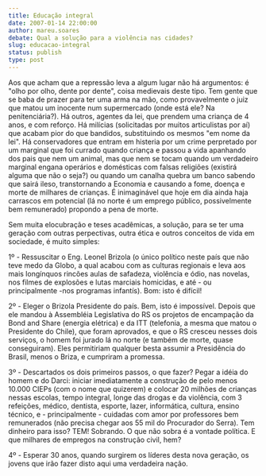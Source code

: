```yaml
---
title: Educação integral
date: 2007-01-14 22:00:00
author: mareu.soares
debate: Qual a solução para a violência nas cidades?
slug: educacao-integral
status: publish 
type: post
---
```


Aos que acham que a repressão leva a algum lugar não há argumentos: é "olho por olho, dente por dente", coisa medievais deste tipo. Tem gente que se baba de prazer para ter uma arma na mão, como provavelmente o juiz que matou um inocente num supermercado (onde está ele? Na penitenciária?). Há outros, agentes da lei, que prendem uma criança de 4 anos, e com reforço. Há milícias (solicitadas por muitos articulistas por aí) que acabam pior do que bandidos, substituindo os mesmos "em nome da lei". Há conservadores que entram em histeria por um crime perpretado por um marginal que foi currado quando criança e passou a vida apanhando dos pais que nem um animal, mas que nem se tocam quando um verdadeiro marginal engana operários e domésticas com falsas religiões (existirá alguma que não o seja?) ou quando um canalha quebra um banco sabendo que sairá ileso, transtornando a Economia e causando a fome, doença e morte de milhares de crianças. É inimaginável que hoje em dia ainda haja carrascos em potencial (lá no norte é um emprego público, possivelmente bem remunerado) propondo a pena de morte.   

Sem muita elocubração e teses acadêmicas, a solução, para se ter uma geração com outras perpectivas, outra ética e outros conceitos de vida em sociedade, é muito simples:  

1º - Ressuscitar o Eng. Leonel Brizola (o único político neste país que não teve medo da Globo, a qual acabou com as culturas regionais e leva aos mais longínquos rincões aulas de safadeza, violência e ódio, nas novelas, nos filmes de explosões e lutas marciais homicidas, e até - ou principalmente -nos programas infantís). Bom: isto é difícil!  

2º - Eleger o Brizola Presidente do país. Bem, isto é impossível. Depois que ele mandou à Assembléia Legislativa do RS os projetos de encampação da Bond and Share (energia elétrica) e da ITT (telefonia, a mesma que matou o Presidente do Chile), que foram aprovados, e que o RS cresceu nesses dois serviços, o homem foi jurado lá no norte (e também de morte, quase conseguiram). Eles permitiriam qualquer besta assumir a Presidência do Brasil, menos o Briza, e cumpriram a promessa.  

3º - Descartados os dois primeiros passos, o que fazer? Pegar a idéia do homem e do Darci: iniciar imediatamente a construção de pelo menos 10.000 CIEPs (com o nome que quizerem) e colocar 20 milhões de crianças nessas escolas, tempo integral, longe das drogas e da violência, com 3 refeições, médico, dentista, esporte, lazer, informática, cultura, ensino técnico, e - principalmente - cuidadas com amor por professores bem remunerados (não precisa chegar aos 55 mil do Procurador do Serra). Tem dinheiro para isso? TEM! Sobrando. O que não sobra é a vontade política. E que milhares de empregos na construção civil, hem?  

4º - Esperar 30 anos, quando surgirem os líderes desta nova geração, os jovens que irão fazer disto aqui uma verdadeira nação.
